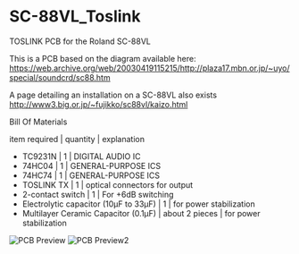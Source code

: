# SC-88VL_Toslink
TOSLINK PCB for the Roland SC-88VL


This is a PCB based on the diagram available here: https://web.archive.org/web/20030419115215/http://plaza17.mbn.or.jp/~uyo/special/soundcrd/sc88.htm

A page detailing an installation on a SC-88VL also exists
http://www3.big.or.jp/~fujikko/sc88vl/kaizo.html

Bill Of Materials

item	required | quantity |	explanation
* TC9231N |	1 |	DIGITAL AUDIO IC
* 74HC04 | 1 | GENERAL-PURPOSE ICS
* 74HC74 | 1 | GENERAL-PURPOSE ICS
* TOSLINK TX | 1 | optical connectors for output
* 2-contact switch | 1 | For +6dB switching
* Electrolytic capacitor (10μF to 33μF) | 1 | for power stabilization
* Multilayer Ceramic Capacitor (0.1μF) | about 2 pieces | for power stabilization

![PCB Preview](https://user-images.githubusercontent.com/203427/142281312-02bb237e-70db-412a-82ff-85a5fc897518.png)
![PCB Preview2](https://user-images.githubusercontent.com/203427/142281443-fda0ec5f-80d4-443e-8d24-6d57d6d0f92a.png)
